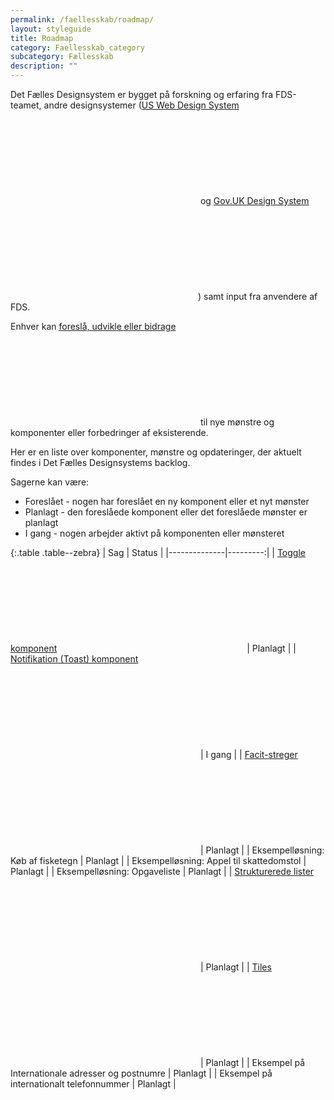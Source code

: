 ```yaml
---
permalink: /faellesskab/roadmap/
layout: styleguide
title: Roadmap
category: Faellesskab_category
subcategory: Fællesskab
description: ""
---
```



Det Fælles Designsystem er bygget på forskning og erfaring fra FDS-teamet, andre designsystemer (<a href="https://designsystem.digital.gov/" class="icon-link">US Web Design System<svg class="icon-svg" focusable="false" aria-hidden="true"><use xlink:href="#open-in-new"></use></svg></a> og <a href="https://design-system.service.gov.uk/" class="icon-link">Gov.UK Design System<svg class="icon-svg" focusable="false" aria-hidden="true"><use xlink:href="#open-in-new"></use></svg></a>) samt input fra anvendere af FDS.

Enhver kan <a href="https://github.com/detfaellesdesignsystem/dkfds-components/issues" class="icon-link" title="Opret et issue i Github eller lav en pull request, hvis du vil bidrage med kode">foreslå, udvikle eller bidrage<svg class="icon-svg" focusable="false" aria-hidden="true"><use xlink:href="#open-in-new"></use></svg></a> til nye mønstre og komponenter eller forbedringer af eksisterende.

Her er en liste over komponenter, mønstre og opdateringer, der aktuelt findes i Det Fælles Designsystems backlog.

Sagerne kan være:

- Foreslået - nogen har foreslået en ny komponent eller et nyt mønster
- Planlagt - den foreslåede komponent eller det foreslåede mønster er planlagt
- I gang - nogen arbejder aktivt på komponenten eller mønsteret

{:.table .table--zebra}
| Sag        | Status  |
|--------------|---------:|
| <a href="https://github.com/detfaellesdesignsystem/dkfds-components/issues" class="icon-link">Toggle komponent<svg class="icon-svg" focusable="false" aria-hidden="true"><use xlink:href="#open-in-new"></use></svg></a> | Planlagt |
| <a href="https://github.com/detfaellesdesignsystem/dkfds-components/issues" class="icon-link">Notifikation (Toast) komponent<svg class="icon-svg" focusable="false" aria-hidden="true"><use xlink:href="#open-in-new"></use></svg></a> | I gang |
| <a href="https://github.com/detfaellesdesignsystem/dkfds-components/issues" class="icon-link">Facit-streger<svg class="icon-svg" focusable="false" aria-hidden="true"><use xlink:href="#open-in-new"></use></svg></a> | Planlagt |
| Eksempelløsning: Køb af fisketegn | Planlagt |
| Eksempelløsning: Appel til skattedomstol | Planlagt |
| Eksempelløsning: Opgaveliste | Planlagt |
| <a href="https://github.com/detfaellesdesignsystem/dkfds-components/issues" class="icon-link">Strukturerede lister<svg class="icon-svg" focusable="false" aria-hidden="true"><use xlink:href="#open-in-new"></use></svg></a> | Planlagt |
| <a href="https://github.com/detfaellesdesignsystem/dkfds-components/issues" class="icon-link">Tiles<svg class="icon-svg" focusable="false" aria-hidden="true"><use xlink:href="#open-in-new"></use></svg></a> | Planlagt |
| Eksempel på Internationale adresser og postnumre | Planlagt |
| Eksempel på internationalt telefonnummer | Planlagt |
